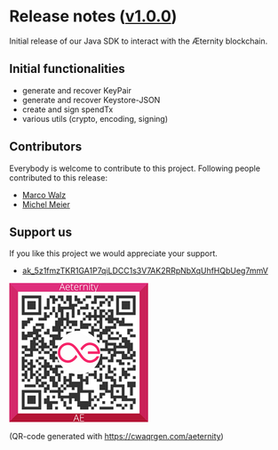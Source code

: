 # Release notes ([v1.0.0](https://github.com/kryptokrauts/aepp-sdk-java/releases/tag/v1.0.0))

Initial release of our Java SDK to interact with the Æternity blockchain.

## Initial functionalities

- generate and recover KeyPair
- generate and recover Keystore-JSON
- create and sign spendTx
- various utils (crypto, encoding, signing)

## Contributors

Everybody is welcome to contribute to this project. Following people contributed to this release:

- [Marco Walz](https://github.com/marc0olo)
- [Michel Meier](https://github.com/mitch-lbw)

## Support us

If you like this project we would appreciate your support.

- [ak_5z1fmzTKR1GA1P7qiLDCC1s3V7AK2RRpNbXqUhfHQbUeg7mmV](https://explorer.aepps.com/#/account/ak_5z1fmzTKR1GA1P7qiLDCC1s3V7AK2RRpNbXqUhfHQbUeg7mmV)

![ak_5z1fmzTKR1GA1P7qiLDCC1s3V7AK2RRpNbXqUhfHQbUeg7mmV](../../donations.png)

(QR-code generated with https://cwaqrgen.com/aeternity)